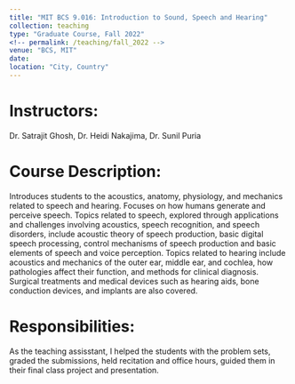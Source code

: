 ```yaml
---
title: "MIT BCS 9.016: Introduction to Sound, Speech and Hearing"
collection: teaching
type: "Graduate Course, Fall 2022"
<!-- permalink: /teaching/fall_2022 -->
venue: "BCS, MIT"
date: 
location: "City, Country"
---
```


Instructors:
============
Dr. Satrajit Ghosh, Dr. Heidi Nakajima, Dr. Sunil Puria

Course Description: 
====================
Introduces students to the acoustics, anatomy, physiology, and mechanics related to speech and hearing. Focuses on how humans generate and perceive speech. Topics related to speech, explored through applications and challenges involving acoustics, speech recognition, and speech disorders, include acoustic theory of speech production, basic digital speech processing, control mechanisms of speech production and basic elements of speech and voice perception. Topics related to hearing include acoustics and mechanics of the outer ear, middle ear, and cochlea, how pathologies affect their function, and methods for clinical diagnosis. Surgical treatments and medical devices such as hearing aids, bone conduction devices, and implants are also covered. 

Responsibilities: 
=================
As the teaching assisstant, I helped the students with the problem sets, graded the submissions, held recitation and office hours, guided them in their final class project and presentation. 


<!-- Heading 1
======

Heading 2
======

Heading 3
====== -->


